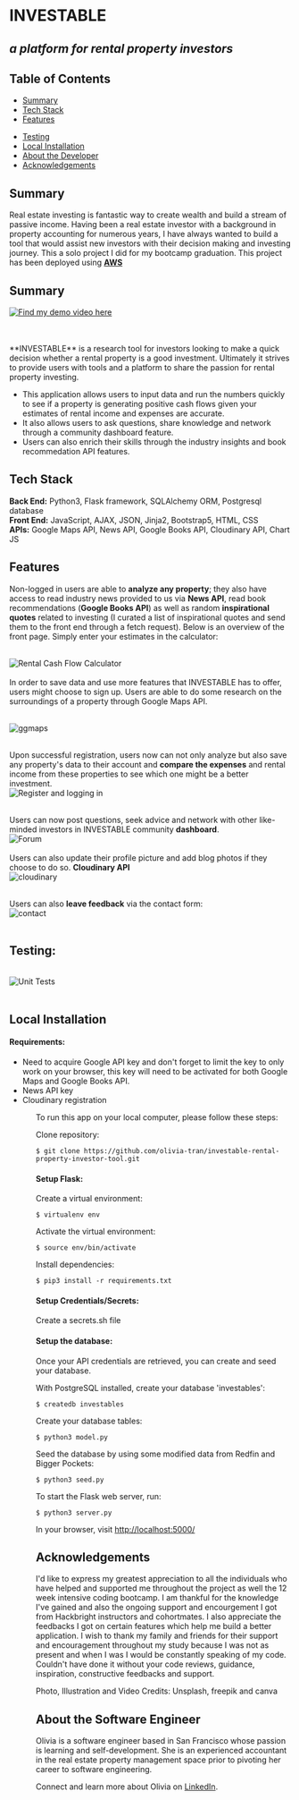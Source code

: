 # INVESTABLE

## _a platform for rental property investors_

## Table of Contents

- [Summary](#summary)
- [Tech Stack](#tech-stack)
- [Features](#features)
<!-- - [Data Model](#data-model) -->
- [Testing](#testing)
- [Local Installation](#installation)
- [About the Developer](#aboutme)
- [Acknowledgements](#acknowledgements)

## <a name="summary"></a>Summary

Real estate investing is fantastic way to create wealth and build a stream of passive income. Having been a real estate investor with a background in property accounting for numerous years, I have always wanted to build a tool that would assist new investors with their decision making and investing journey. This a solo project I did for my bootcamp graduation. This project has been deployed using [**AWS**](https://lightsail.aws.amazon.com/ls/docs/en_us/articles/what-is-amazon-lightsail)<br>

## <a name="summary"></a>Summary

<!-- [**Find my demo video here**](https://youtu.be/eJo49xffi_U) -->

[![**Find my demo video here**](static/demo-thumbnail.jpg)](https://youtu.be/eJo49xffi_U)

<br>
<br>
**INVESTABLE** is a research tool for investors looking to make a quick decision whether a rental property is a good investment. Ultimately it strives to provide users with tools and a platform to share the passion for rental property investing.

<ul>
<li> This application allows users to input data and run the numbers quickly to see if a property is generating positive cash flows given your estimates of rental income and expenses are accurate. </li>

<li> It also allows users to ask questions, share knowledge and network through a community dashboard feature. </li>

<li> Users can also enrich their skills through the industry insights and book recommedation API features. </li>
</ul>
<!-- INVESTABLE is available online at <a href="https://investable.com/">https://investable.com/</a> -->

## <a name="tech-stack"></a>Tech Stack

**Back End:** Python3, Flask framework, SQLAlchemy ORM, Postgresql database<br/>
**Front End:** JavaScript, AJAX, JSON, Jinja2, Bootstrap5, HTML, CSS<br/>
**APIs:** Google Maps API, News API, Google Books API, Cloudinary API, Chart JS <br/>

## <a name="features"></a>Features

Non-logged in users are able to **analyze any property**; they also have access to read industry news provided to us via **News API**, read book recommendations (**Google Books API**) as well as random **inspirational quotes** related to investing (I curated a list of inspirational quotes and send them to the front end through a fetch request). Below is an overview of the front page. Simply enter your estimates in the calculator:

<br/>![Rental Cash Flow Calculator](/static/calculator1.gif)<br/><br/>
In order to save data and use more features that INVESTABLE has to offer, users might choose to sign up.
Users are able to do some research on the surroundings of a property through Google Maps API.

<br/>![ggmaps](/static/ggmaps.gif)<br/><br/>

Upon successful registration, users now can not only analyze but also save any property's data to their account and **compare the expenses** and rental income from these properties to see which one might be a better investment.
<br/>![Register and logging in](/static/calculator2.gif)<br/><br/>

Users can now post questions, seek advice and network with other like-minded investors in INVESTABLE community **dashboard**.
<br/>![Forum](/static/forum.gif)<br/><br/>
Users can also update their profile picture and add blog photos if they choose to do so. **Cloudinary API**
<br/>![cloudinary](/static/cloudinary.gif)<br/><br/>

Users can also **leave feedback** via the contact form:
<br/>![contact](/static/contact.gif)<br/><br/>

## <a name="testing"></a>Testing:

<br/>![Unit Tests](/static/testing.gif)<br/><br/>

<!-- ## <a name="data-model"></a>Data Model

<br/>![data-model](https://github.com/olivia-tran/Catculator-investment-tool/blob/main/project-planning/revised-datamodel.png)<br/><br/> -->

## <a name="installation"></a>Local Installation

#### Requirements:

<ul>
<li>Need to acquire Google API key and don't forget to limit the key to only work on your browser, this key will need to be activated for both Google Maps and Google Books API.</li>
<li>News API key </li>
<li>Cloudinary registration </li>
<ul>

To run this app on your local computer, please follow these steps:

Clone repository:

```
$ git clone https://github.com/olivia-tran/investable-rental-property-investor-tool.git
```

#### Setup Flask:

Create a virtual environment:

```
$ virtualenv env
```

Activate the virtual environment:

```
$ source env/bin/activate
```

Install dependencies:

```
$ pip3 install -r requirements.txt
```

#### Setup Credentials/Secrets:

Create a secrets.sh file

#### Setup the database:

Once your API credentials are retrieved, you can create and seed your database.

With PostgreSQL installed, create your database 'investables':

```
$ createdb investables
```

Create your database tables:

```
$ python3 model.py
```

Seed the database by using some modified data from Redfin and Bigger Pockets:

```
$ python3 seed.py
```

To start the Flask web server, run:

```
$ python3 server.py
```

In your browser, visit <a href="http://localhost:5000/">http://localhost:5000/</a>

## <a name="acknowledgements"></a>Acknowledgements

I'd like to express my greatest appreciation to all the individuals who have helped and supported me throughout the project as well the 12 week intensive coding bootcamp. I am thankful for the knowledge I've gained and also the ongoing support and encourgement I got from Hackbright instructors and cohortmates. I also appreciate the feedbacks I got on certain features which help me build a better application. I wish to thank my family and friends for their support and encouragement throughout my study because I was not as present and when I was I would be constantly speaking of my code. Couldn't have done it without your code reviews, guidance, inspiration, constructive feedbacks and support.

Photo, Illustration and Video Credits: Unsplash, freepik and canva

## <a name="aboutme"></a>About the Software Engineer

Olivia is a software engineer based in San Francisco whose passion is learning and self-development. She is an experienced accountant in the real estate property management space prior to pivoting her career to software engineering.

Connect and learn more about Olivia on <a href="https://www.linkedin.com/in/oliviatran99/">LinkedIn</a>.

